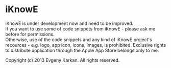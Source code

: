 iKnowE
======

iKnowE is under development now and need to be improved.  
If you want to use some of code snippets from iKnowE - please ask me before for permissions.  
Otherwise, use of the code snippets and any kind of iKnowE project's recources - e.g. logo, app icon, icons, images, is prohibited. Exclusive rights to distribute application through the Apple App Store belongs only to me.

Copyright (c) 2013 Evgeny Karkan. All rights reserved.
